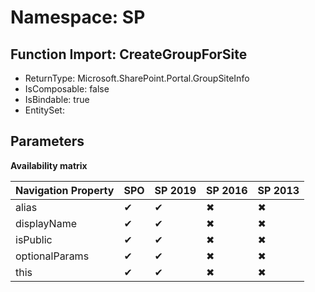 # Namespace: SP

## Function Import: CreateGroupForSite

- ReturnType: Microsoft.SharePoint.Portal.GroupSiteInfo
- IsComposable: false
- IsBindable: true
- EntitySet: 

## Parameters

**Availability matrix**

Navigation Property | SPO | SP 2019 | SP 2016 | SP 2013
----------|-----|---------|---------|--------
alias | ✔ | ✔ | ✖ | ✖
displayName | ✔ | ✔ | ✖ | ✖
isPublic | ✔ | ✔ | ✖ | ✖
optionalParams | ✔ | ✔ | ✖ | ✖
this | ✔ | ✔ | ✖ | ✖

